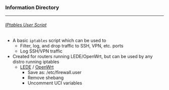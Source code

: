 ### Information Directory ###
---
###### [IPtables User Script](iptables_user-firewall.sh) ######
- A basic `iptables` script which can be used to 
  - Filter, log, and drop traffic to SSH, VPN, etc. ports
  - Log SSH/VPN traffic
- Created for routers running LEDE/OpenWrt, but can be used by any distro running iptables
  - [LEDE](https://lede-project.org/) / [OpenWrt](https://openwrt.org/)
    - Save as: /etc/firewall.user
    - Remove shebang
    - Uncomment UCI variables
